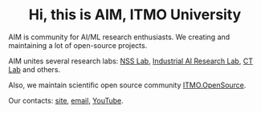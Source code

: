 <h1 align="center">Hi, this is AIM, ITMO University</h1>

AIM is community for AI/ML research enthusiasts. We creating and maintaining a lot of open-source projects.

AIM unites several research labs: [NSS Lab](), 
[Industrial AI Research Lab](https://github.com/Industrial-AI-Research-Lab), 
[CT Lab](https://github.com/ctlab) and others.

Also, we maintain scientific open source community [ITMO.OpenSource](https://t.me/itmo_opensource).

Our contacts: [site](https://aim.club/), [email](aim.club@itmo.ru), 
[YouTube](https://www.youtube.com/channel/UC1Vlpu2C--0EMppTe2F6XOg).